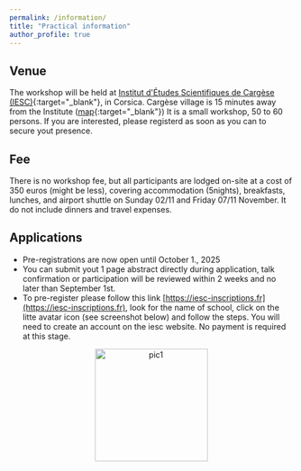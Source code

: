 ```yaml
---
permalink: /information/
title: "Practical information"
author_profile: true
---
```


## Venue
The workshop will be held at [Institut d'Études Scientifiques de Cargèse (IESC)](https://iesc.universita.corsica/?lang=en){:target="_blank"}, in Corsica. Cargèse village is 15 minutes away from the Institute ([map](https://www.google.com/maps/place/Institut+d'%C3%A9tudes+scientifiques+de+Carg%C3%A8se/@42.1347222,8.6088889,17z/data=!3m1!4b1!4m6!3m5!1s0x12da7bceca37af77:0xc3a8f34b39c63765!8m2!3d42.1347222!4d8.6088889!16s%2Fg%2F1vb9g4s1?entry=ttu&g_ep=EgoyMDI1MDEwNy4wIKXMDSoASAFQAw%3D%3D){:target="_blank"})
It is a small workshop, 50 to 60 persons. If you are interested, please registerd as soon as you can to secure yout presence.

## Fee
There is no workshop fee, but all participants are lodged on-site at a cost of 350 euros (might be less), covering accommodation (5nights), breakfasts, lunches, and airport shuttle on Sunday 02/11 and Friday 07/11 November. It do not include dinners and travel expenses. 

## Applications
- Pre-registrations are now open until October 1., 2025
- You can submit yout 1 page abstract directly during application, talk confirmation or participation will be reviewed within 2 weeks and no later than September 1st.
- To pre-register please follow this link [https://iesc-inscriptions.fr](https://iesc-inscriptions.fr), look for the name of school, click on the litte avatar icon (see screenshot below) and follow the steps. You will need to create an account on the iesc website. No payment is required at this stage.

<center>
<img src="{{ site.baseurl }}/files/howto.png" alt="pic1" style="height: 200px" >
</center>


